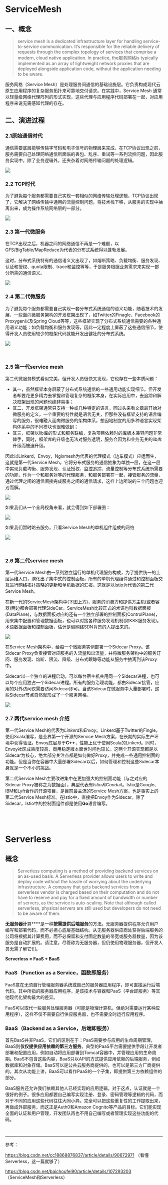 # ServiceMesh

## 一、概念

> service mesh is a dedicated infrastructure layer for handling service-to-service communication. It’s responsible for the reliable delivery of requests through the complex topology of services that comprise a modern, cloud native application. In practice, the服务网格is typically implemented as an array of lightweight network proxies that are deployed alongside application code, without the application needing to be aware.

服务网格（Service Mesh）是处理服务间通信的基础设施层。它负责构成现代云原生应用程序的复杂服务拓扑来可靠地交付请求。在实践中，Service Mesh 通常以轻量级网络代理阵列的形式实现，这些代理与应用程序代码部署在一起，对应用程序来说无需感知代理的存在。

## 二、演进过程

### 2.1原始通信时代

通信需要底层能够传输字节码和电子信号的物理层来完成，在TCP协议出现之前，服务需要自己处理网络通信所面临的丢包、乱序、重试等一系列流控问题，因此服务实现中，除了业务逻辑外，还夹杂着对网络传输问题的处理逻辑。

![](https://img-blog.csdnimg.cn/20200713112445636.png?x-oss-process=image/watermark,type_ZmFuZ3poZW5naGVpdGk,shadow_10,text_aHR0cHM6Ly9ibG9nLmNzZG4ubmV0L2JhaWNob3VmZWk5MA==,size_16,color_FFFFFF,t_70)

### 2.2 TCP时代

为了避免每个服务都需要自己实现一套相似的网络传输处理逻辑，TCP协议出现了，它解决了网络传输中通用的流量控制问题，将技术栈下移，从服务的实现中抽离出来，成为操作系统网络层的一部分。

![](https://img-blog.csdnimg.cn/20200713111145737.png?x-oss-process=image/watermark,type_ZmFuZ3poZW5naGVpdGk,shadow_10,text_aHR0cHM6Ly9ibG9nLmNzZG4ubmV0L2JhaWNob3VmZWk5MA==,size_16,color_FFFFFF,t_70)

### 2.3 第一代微服务

在TCP出现之后，机器之间的网络通信不再是一个难题，以GFS/BigTable/MapReduce为代表的分布式系统得以蓬勃发展。

这时，分布式系统特有的通信语义又出现了，如熔断策略、负载均衡、服务发现、认证和授权、quota限制、trace和监控等等，于是服务根据业务需求来实现一部分所需的通信语义。

![](https://img-blog.csdnimg.cn/20200713111239314.png?x-oss-process=image/watermark,type_ZmFuZ3poZW5naGVpdGk,shadow_10,text_aHR0cHM6Ly9ibG9nLmNzZG4ubmV0L2JhaWNob3VmZWk5MA==,size_16,color_FFFFFF,t_70)

### 2.4 第二代微服务

为了避免每个服务都需要自己实现一套分布式系统通信的语义功能，随着技术的发展，一些面向微服务架构的开发框架出现了，如Twitter的Finagle、Facebook的Proxygen以及Spring Cloud等等，这些框架实现了分布式系统通信需要的各种通用语义功能：如负载均衡和服务发现等，因此一定程度上屏蔽了这些通信细节，使得开发人员使用较少的框架代码就能开发出健壮的分布式系统。

![](https://img-blog.csdnimg.cn/20200713111325171.png?x-oss-process=image/watermark,type_ZmFuZ3poZW5naGVpdGk,shadow_10,text_aHR0cHM6Ly9ibG9nLmNzZG4ubmV0L2JhaWNob3VmZWk5MA==,size_16,color_FFFFFF,t_70)

<br/>

### 2.5 第一代service mesh

第二代微服务模式看似完美，但开发人员很快又发现，它也存在一些本质问题：

- 其一，虽然框架本身屏蔽了分布式系统通信的一些通用功能实现细节，但开发者却要花更多精力去掌握和管理复杂的框架本身，在实际应用中，去追踪和解决框架出现的问题也绝非易事；
- 其二，开发框架通常只支持一种或几种特定的语言，回过头来看文章最开始对微服务的定义，一个重要的特性就是语言无关，但那些没有框架支持的语言编写的服务，很难融入面向微服务的架构体系，想因地制宜的用多种语言实现架构体系中的不同模块也很难做到；
- 其三，框架以lib库的形式和服务联编，复杂项目依赖时的库版本兼容问题非常棘手，同时，框架库的升级也无法对服务透明，服务会因为和业务无关的lib库升级而被迫升级。

因此以Linkerd，Envoy，Ngixmesh为代表的代理模式（边车模式）应运而生，这就是第一代Service Mesh，它将分布式服务的通信抽象为单独一层，在这一层中实现负载均衡、服务发现、认证授权、监控追踪、流量控制等分布式系统所需要的功能，作为一个和服务对等的代理服务，和服务部署在一起，接管服务的流量，通过代理之间的通信间接完成服务之间的通信请求，这样上边所说的三个问题也迎刃而解。

![](https://img-blog.csdnimg.cn/20200713112625152.png?x-oss-process=image/watermark,type_ZmFuZ3poZW5naGVpdGk,shadow_10,text_aHR0cHM6Ly9ibG9nLmNzZG4ubmV0L2JhaWNob3VmZWk5MA==,size_16,color_FFFFFF,t_70)

如果我们从一个全局视角来看，就会得到如下部署图：

![](https://img-blog.csdnimg.cn/20200713112648894.png?x-oss-process=image/watermark,type_ZmFuZ3poZW5naGVpdGk,shadow_10,text_aHR0cHM6Ly9ibG9nLmNzZG4ubmV0L2JhaWNob3VmZWk5MA==,size_16,color_FFFFFF,t_70)

如果我们暂时略去服务，只看Service Mesh的单机组件组成的网络

![](https://img-blog.csdnimg.cn/20200713112702754.png?x-oss-process=image/watermark,type_ZmFuZ3poZW5naGVpdGk,shadow_10,text_aHR0cHM6Ly9ibG9nLmNzZG4ubmV0L2JhaWNob3VmZWk5MA==,size_16,color_FFFFFF,t_70)

<br/>

### 2.6 第二代service mesh

第一代Service Mesh由一系列独立运行的单机代理服务构成，为了提供统一的上层运维入口，演化出了集中式的控制面板，所有的单机代理组件通过和控制面板交互进行网络拓扑策略的更新和单机数据的汇报。这就是以Istio为代表的第二代Service Mesh。

在新一代的ServiceMesh架构中(下图上方)，服务的消费方和提供方主机(或者容器)两边都会部署代理SideCar。ServiceMesh比较正式的术语也叫数据面板(DataPlane)，与数据面板对应的还有一个独立部署的控制面板(ControlPlane)，用来集中配置和管理数据面板，也可以对接各种服务发现机制(如K8S服务发现)。术语数据面板和控制面板，估计是偏网络SDN背景的人提出来的。

![](https://img-blog.csdnimg.cn/20200713105609546.png?x-oss-process=image/watermark,type_ZmFuZ3poZW5naGVpdGk,shadow_10,text_aHR0cHM6Ly9ibG9nLmNzZG4ubmV0L2JhaWNob3VmZWk5MA==,size_16,color_FFFFFF,t_70)

在Service Mesh架构中，给每一个微服务实例部署一个Sidecar Proxy。该Sidecar Proxy负责接管对应服务的入流量和出流量，并将微服务架构中的服务订阅、服务发现、熔断、限流、降级、分布式跟踪等功能从服务中抽离到该Proxy中。

Sidecar以一个独立的进程启动，可以每台宿主机共用同一个Sidecar进程，也可以每个应用独占一个Sidecar进程。所有的服务治理功能，都由Sidecar接管，应用的对外访问仅需要访问Sidecar即可。当该Sidecar在微服务中大量部署时，这些Sidecar节点自然就形成了一个服务网格。

![](https://img-blog.csdnimg.cn/20200713113106416.png?x-oss-process=image/watermark,type_ZmFuZ3poZW5naGVpdGk,shadow_10,text_aHR0cHM6Ly9ibG9nLmNzZG4ubmV0L2JhaWNob3VmZWk5MA==,size_16,color_FFFFFF,t_70)

### 2.7 两代service  mesh 介绍

第一代Service Mesh的代表为*Linkerd*和*Envoy*。Linkerd基于Twitter的Fingle，使用Scala编写，是业界第一个开源的Service Mesh方案，在长期的实际生产环境中获得验证。Envoy底层基于**C++**，性能上优于使用Scala的Linkerd。同时，Envoy社区成熟度较高，商用稳定版本面世时间也较长。这两个开源实现都是以Sidecar为核心，绝大部分关注点都是如何做好Proxy，并完成一些通用控制面的功能。但是当你在容器中大量部署Sidecar以后，如何管理和控制这些Sidecar本身就是一个不小的挑战。

第二代Service Mesh主要改进集中在更加强大的控制面功能（与之对应的Sidecar Proxy被称之为数据面），典型代表有*Istio和Conduit*。Istio是Google、IBM和Lyft合作的开源项目，是目前最主流的Service Mesh方案，也是事实上的第二代Service Mesh标准。在Istio中，直接把Envoy作为Sidecar。除了Sidecar，Istio中的控制面组件都是使用**Go**语言编写。

<br/>

<br/>

# Serverless

## 概念

> Serverless computing is a method of providing backend services on an as-used basis. A Serverless provider allows users to write and deploy code without the hassle of worrying about the underlying infrastructure. A company that gets backend services from a serverless vendor is charged based on their computation and do not have to reserve and pay for a fixed amount of bandwidth or number of servers, as the service is auto-scaling. Note that although called serverless, physical servers are still used but developers do not need to be aware of them.

**无服务器计**算****是一种**按需提供后端服务**的方法。无服务器提供程序允许用户编写和部署代码，而不必担心底层基础结构。从无服务器供应商处获得后端服务的公司将根据其计算费用，而不必保留和支付固定数量的带宽或服务器数量，因为该服务是自动扩展的。请注意，尽管称为无服务器，但仍使用物理服务器，但开发人员无需了解它们。

**Serverless = FaaS + BaaS**

### FaaS（Function as a Service，函数即服务）

FaaS意在无须自行管理服务器系统或自己的服务器应用程序，即可直接运行后端代码。其中所指的服务器应用程序，是该技术与容器和PaaS（平台即服务）等其他现代化架构最大的差异。

FaaS可以取代一些服务处理服务器（可能是物理计算机，但绝对需要运行某种应用程序），这样不仅不需要自行供应服务器，也不需要全时运行应用程序。

### BaaS（Backend as a Service，后端即服务）

首先BaaS并非PaaS，它们的区别在于：PaaS需要参与应用的生命周期管理，BaaS则**仅仅提供应用依赖的第三方服务**。典型的PaaS平台需要提供手段让开发者部署和配置应用，例如自动将应用部署到Tomcat容器中，并管理应用的生命周期。BaaS不包含这些内容，BaaS只以API的方式提供应用依赖的后端服务，例如数据库和对象存储。BaaS可以是公共云服务商提供的，也可以是第三方厂商提供的。其次从功能上讲，BaaS可以看作PaaS的一个子集，即提供第三方依赖组件的部分。

BaaS服务还允许我们依赖其他人已经实现的应用逻辑。对于这点，认证就是一个很好的例子。很多应用都要自己编写实现注册、登录、密码管理等逻辑的代码，而对于不同的应用这些代码往往大同小异。完全可以把这些重复性的工作提取出来，再做成外部服务，而这正是Auth0和Amazon Cognito等产品的目标。它们能实现全面的认证和用户管理，开发团队再也不用自己编写或者管理实现这些功能的代码。

<br/>

---

参考：

https://blog.csdn.net/cc18868876837/article/details/90672971 （看懂 Serverless，这一篇就够了）

https://blog.csdn.net/baichoufei90/article/details/107293203 （ServiceMesh和Serverless）
